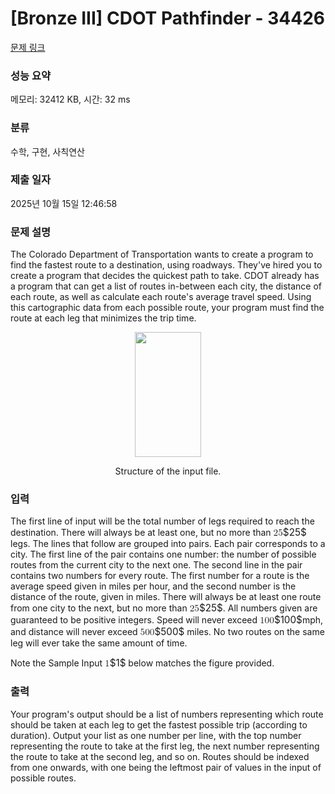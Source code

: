 # [Bronze III] CDOT Pathfinder - 34426 

[문제 링크](https://www.acmicpc.net/problem/34426) 

### 성능 요약

메모리: 32412 KB, 시간: 32 ms

### 분류

수학, 구현, 사칙연산

### 제출 일자

2025년 10월 15일 12:46:58

### 문제 설명

<p>The Colorado Department of Transportation wants to create a program to find the fastest route to a destination, using roadways. They've hired you to create a program that decides the quickest path to take. CDOT already has a program that can get a list of routes in-between each city, the distance of each route, as well as calculate each route's average travel speed. Using this cartographic data from each possible route, your program must find the route at each leg that minimizes the trip time.</p>

<p style="text-align: center;"><img alt="" src="" style="width: 106px; height: 200px;"></p>

<p style="text-align: center;">Structure of the input file.</p>

### 입력 

 <p>The first line of input will be the total number of legs required to reach the destination. There will always be at least one, but no more than <mjx-container class="MathJax" jax="CHTML" style="font-size: 109%; position: relative;"><mjx-math class="MJX-TEX" aria-hidden="true"><mjx-mn class="mjx-n"><mjx-c class="mjx-c32"></mjx-c><mjx-c class="mjx-c35"></mjx-c></mjx-mn></mjx-math><mjx-assistive-mml unselectable="on" display="inline"><math xmlns="http://www.w3.org/1998/Math/MathML"><mn>25</mn></math></mjx-assistive-mml><span aria-hidden="true" class="no-mathjax mjx-copytext">$25$</span></mjx-container> legs.  The lines that follow are grouped into pairs. Each pair corresponds to a city.  The first line of the pair contains one number: the number of possible routes from the current city to the next one. The second line in the pair contains two numbers for every route. The first number for a route is the average speed given in miles per hour, and the second number is the distance of the route, given in miles. There will always be at least one route from one city to the next, but no more than <mjx-container class="MathJax" jax="CHTML" style="font-size: 109%; position: relative;"><mjx-math class="MJX-TEX" aria-hidden="true"><mjx-mn class="mjx-n"><mjx-c class="mjx-c32"></mjx-c><mjx-c class="mjx-c35"></mjx-c></mjx-mn></mjx-math><mjx-assistive-mml unselectable="on" display="inline"><math xmlns="http://www.w3.org/1998/Math/MathML"><mn>25</mn></math></mjx-assistive-mml><span aria-hidden="true" class="no-mathjax mjx-copytext">$25$</span></mjx-container>. All numbers given are guaranteed to be positive integers.  Speed will never exceed <mjx-container class="MathJax" jax="CHTML" style="font-size: 109%; position: relative;"><mjx-math class="MJX-TEX" aria-hidden="true"><mjx-mn class="mjx-n"><mjx-c class="mjx-c31"></mjx-c><mjx-c class="mjx-c30"></mjx-c><mjx-c class="mjx-c30"></mjx-c></mjx-mn></mjx-math><mjx-assistive-mml unselectable="on" display="inline"><math xmlns="http://www.w3.org/1998/Math/MathML"><mn>100</mn></math></mjx-assistive-mml><span aria-hidden="true" class="no-mathjax mjx-copytext">$100$</span></mjx-container>mph, and distance will never exceed <mjx-container class="MathJax" jax="CHTML" style="font-size: 109%; position: relative;"><mjx-math class="MJX-TEX" aria-hidden="true"><mjx-mn class="mjx-n"><mjx-c class="mjx-c35"></mjx-c><mjx-c class="mjx-c30"></mjx-c><mjx-c class="mjx-c30"></mjx-c></mjx-mn></mjx-math><mjx-assistive-mml unselectable="on" display="inline"><math xmlns="http://www.w3.org/1998/Math/MathML"><mn>500</mn></math></mjx-assistive-mml><span aria-hidden="true" class="no-mathjax mjx-copytext">$500$</span></mjx-container> miles.  No two routes on the same leg will ever take the same amount of time.</p>

<p>Note the Sample Input <mjx-container class="MathJax" jax="CHTML" style="font-size: 109%; position: relative;"><mjx-math class="MJX-TEX" aria-hidden="true"><mjx-mn class="mjx-n"><mjx-c class="mjx-c31"></mjx-c></mjx-mn></mjx-math><mjx-assistive-mml unselectable="on" display="inline"><math xmlns="http://www.w3.org/1998/Math/MathML"><mn>1</mn></math></mjx-assistive-mml><span aria-hidden="true" class="no-mathjax mjx-copytext">$1$</span></mjx-container> below matches the figure provided. </p>

### 출력 

 <p>Your program's output should be a list of numbers representing which route should be taken at each leg to get the fastest possible trip (according to duration). Output your list as one number per line, with the top number representing the route to take at the first leg, the next number representing the route to take at the second leg, and so on. Routes should be indexed from one onwards, with one being the leftmost pair of values in the input of possible routes.</p>


